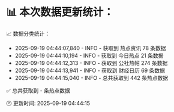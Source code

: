 📊 本次数据更新统计：
==========================

📈 数据分类统计：
- 2025-09-19 04:44:07,840 - INFO - 获取到 热点资讯 78 条数据
- 2025-09-19 04:44:10,194 - INFO - 获取到 今日热点 21 条数据
- 2025-09-19 04:44:12,313 - INFO - 获取到 公社热帖 274 条数据
- 2025-09-19 04:44:13,941 - INFO - 获取到 财经日历 69 条数据
- 2025-09-19 04:44:15,040 - INFO - 总共获取到 442 条热点数据

✅ 总共获取到 - 条热点数据

🕐 更新时间: 2025-09-19 04:44:15
